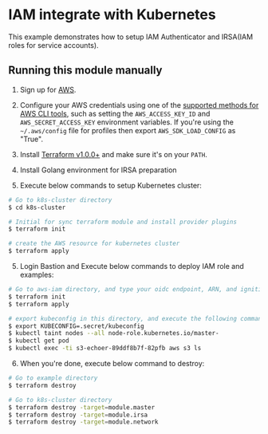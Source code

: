 # IAM integrate with Kubernetes
This example demonstrates how to setup IAM Authenticator and IRSA(IAM roles for service accounts).

## Running this module manually

1. Sign up for [AWS](https://aws.amazon.com/).
2. Configure your AWS credentials using one of the [supported methods for AWS CLI
   tools](https://docs.aws.amazon.com/cli/latest/userguide/cli-chap-getting-started.html), such as setting the
   `AWS_ACCESS_KEY_ID` and `AWS_SECRET_ACCESS_KEY` environment variables. If you're using the `~/.aws/config` file for profiles then export `AWS_SDK_LOAD_CONFIG` as "True".
3. Install [Terraform v1.0.0+](https://www.terraform.io/) and make sure it's on your `PATH`.

4. Install Golang environment for IRSA preparation

5. Execute below commands to setup Kubernetes cluster:

```sh
# Go to k8s-cluster directory
$ cd k8s-cluster

# Initial for sync terraform module and install provider plugins
$ terraform init

# create the AWS resource for kubernetes cluster 
$ terraform apply
```

5. Login Bastion and Execute below commands to deploy IAM role and examples:

```sh
# Go to aws-iam directory, and type your oidc endpoint, ARN, and ignition bucket name.
$ terraform init
$ terraform apply

# export kubeconfig in this directory, and execute the following commands
$ export KUBECONFIG=.secret/kubeconfig
$ kubectl taint nodes --all node-role.kubernetes.io/master-
$ kubectl get pod
$ kubectl exec -ti s3-echoer-89ddf8b7f-82pfb aws s3 ls
```

6. When you're done, execute below command to destroy:

```sh
# Go to example directory
$ terraform destroy

# Go to k8s-cluster directory
$ terraform destroy -target=module.master
$ terraform destroy -target=module.irsa
$ terraform destroy -target=module.network
```